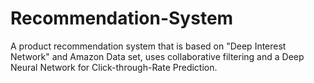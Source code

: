 # Recommendation-System
A product recommendation system that is based on "Deep Interest Network" and Amazon Data set, uses collaborative filtering and a Deep Neural Network for Click-through-Rate Prediction.
